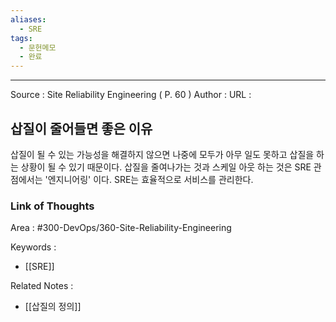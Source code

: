 ```yaml
---
aliases:
  - SRE
tags:
  - 문헌메모
  - 완료
---
```



---


Source : Site Reliability Engineering ( P. 60 )
Author : 
URL :

## 삽질이 줄어들면 좋은 이유
삽질이 될 수 있는 가능성을 해결하지 않으면 나중에 모두가 아무 일도 못하고 삽질을 하는 상황이 될 수 있기 때문이다. 삽질을 줄여나가는 것과 스케일 아웃 하는 것은 SRE 관점에서는 '엔지니어링' 이다. SRE는 효율적으로 서비스를 관리한다.

### Link of Thoughts
Area : #300-DevOps/360-Site-Reliability-Engineering 

Keywords :
- [[SRE]]

Related Notes : 
- [[삽질의 정의]]